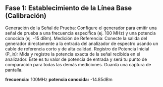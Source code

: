 ## Fase 1: Establecimiento de la Línea Base (Calibración)
Generación de la Señal de Prueba: Configure el generador para emitir una señal de prueba  a una frecuencia específica (ej. 100 MHz) y una potencia conocida (ej. -15 dBm).
Medición de Referencia: Conecte la salida del generador directamente a la entrada del analizador de espectro usando un cable de referencia corto y de alta calidad.
Registro de Potencia Inicial (P_in): Mida y registre la potencia exacta de la señal recibida en el analizador. Este es tu valor de potencia de entrada y será tu punto de comparación para todas las demás mediciones. Guarda una captura de pantalla.


**frecuencia:** 100MHz
**potencia conocida:** -14.85dBm

